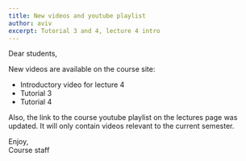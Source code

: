 ```yaml
---
title: New videos and youtube playlist
author: aviv
excerpt: Tutorial 3 and 4, lecture 4 intro
---
```


Dear students,

New videos are available on the course site:
- Introductory video for lecture 4
- Tutorial 3
- Tutorial 4

Also, the link to the course youtube playlist on the lectures page was updated.
It will only contain videos relevant to the current semester.

Enjoy,  
Course staff

